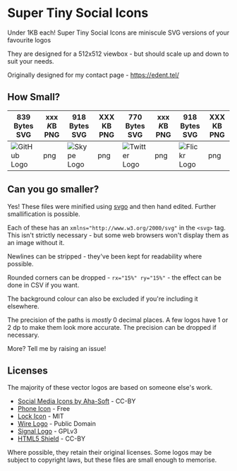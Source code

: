 # Super Tiny Social Icons
Under 1KB each! Super Tiny Social Icons are miniscule SVG versions of your favourite logos

They are designed for a 512x512 viewbox - but should scale up and down to suit your needs.

Originally designed for my contact page - https://edent.tel/

## How Small?

| 839 Bytes SVG	| xxx *K*B PNG	|  918 Bytes SVG	| XXX KB PNG	|  770 Bytes SVG	| xxx *K*B PNG	|  918 Bytes SVG	| XXX KB PNG	|
|------	        |-----------	|------	                |----------	|------	                |-----------	|------	                |----------	|
| ![GitHub Logo](https://cdn.rawgit.com/edent/SuperTinySocialIcons/master/tiny/github.svg)  	| png       	| ![Skype Logo](https://cdn.rawgit.com/edent/SuperTinySocialIcons/master/tiny/skype.svg)  	| png      	| ![Twitter Logo](https://cdn.rawgit.com/edent/SuperTinySocialIcons/master/tiny/twitter.svg)  	| png      	| ![Flickr Logo](https://cdn.rawgit.com/edent/SuperTinySocialIcons/master/tiny/flickr.svg)  	| png      	|

## Can you go smaller?

Yes! These files were minified using [svgo](https://github.com/svg/svgo) and then hand edited.  Further smallification is possible.

Each of these has an `xmlns="http://www.w3.org/2000/svg"` in the `<svg>` tag. This isn't strictly necessary - but some web browsers won't display them as an image without it.

Newlines can be stripped - they've been kept for readability where possible.

Rounded corners can be dropped - `rx="15%" ry="15%"` - the effect can be done in CSV if you want.

The background colour can also be excluded if you're including it elsewhere.

The precision of the paths is *mostly* 0 decimal places. A few logos have 1 or 2 dp to make them look more accurate. The precision can be dropped if necessary.

More? Tell me by raising an issue!

## Licenses

The majority of these vector logos are based on someone else's work.

* [Social Media Icons by Aha-Soft](https://www.iconfinder.com/iconsets/social-flat-rounded-rects) - CC-BY
* [Phone Icon](https://www.iconfinder.com/icons/1807538/phone_icon#size=128) - Free
* [Lock Icon](https://www.iconfinder.com/icons/1814107/lock_padlock_secure_icon#size=512) - MIT
* [Wire Logo](https://commons.wikimedia.org/wiki/File:Wire_software_logo.svg) - Public Domain
* [Signal Logo](https://github.com/WhisperSystems/Signal-iOS/blob/master/Signal/Images.xcassets/logoSignal.imageset/logoSignal.pdf) - GPLv3
* [HTML5 Shield](https://www.w3.org/html/logo/) - CC-BY

Where possible, they retain their original licenses.  Some logos may be subject to copyright laws, but these files are small enough to memorise.

